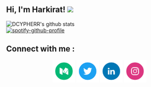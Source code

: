 ## Hi, I'm Harkirat! <img src="https://raw.githubusercontent.com/MartinHeinz/MartinHeinz/master/wave.gif" width="30px">

<!-- <p align="left"> <img src="https://komarev.com/ghpvc/?username=DCYPHERR" alt="DCYPHERR" /> </p>

<br>

- 🔭 I’m currently working on - <a href="https://github.com/rdotjain/notefy"><img src="https://assets.servatom.com/notefy/logo.png" height="15px"> Notefy</a> .
- 🌱 I’m currently learning - DSA
- 👯 I’m looking to collaborate on - Flutter projects
- 🤔 I’m looking for help with - Flutter SM
- 📫 How to reach me: harkiratsinghmkkar@yahoo.com
- 😄 Pronouns: He/Him
<br> -->

![DCYPHERR's github stats](https://github-readme-stats.vercel.app/api?username=dcypherr&count_private=true&include_all_commits=true&show_icons=true&theme=dracula)
<br>
[![spotify-github-profile](https://spotify-github-profile.vercel.app/api/view?uid=kz2olxw5bfl8evpmtb24b35i9&cover_image=true&theme=novatorem&show_offline=false&background_color=121212&interchange=false&bar_color=53b14f&bar_color_cover=false)](https://github.com/kittinan/spotify-github-profile)

<!-- [![Top Langs](https://github-readme-stats.vercel.app/api/top-langs/?username=dcypherr&langs_count=8)](https://github.com/dcypherr/github-readme-stats) -->
## Connect with me :
<p align="center">
<a href="https://medium.com/@C3RRUPT"><img src="https://github.com/aritraroy/social-icons/blob/master/medium-icon.png?raw=true" width="60"></a>
<a href="https://twitter.com/C3RRUPT"><img src="https://github.com/aritraroy/social-icons/blob/master/twitter-icon.png?raw=true" width="60"></a>
<a href="https://www.linkedin.com/in/harkirat-singh-makkar/"><img src="https://github.com/aritraroy/social-icons/blob/master/linkedin-icon.png?raw=true" width="60"></a>
<a href="https://instagram.com/_.harkiratsingh._"><img src="https://github.com/aritraroy/social-icons/blob/master/instagram-icon.png?raw=true" width="60"></a>
</p> 
<br>


